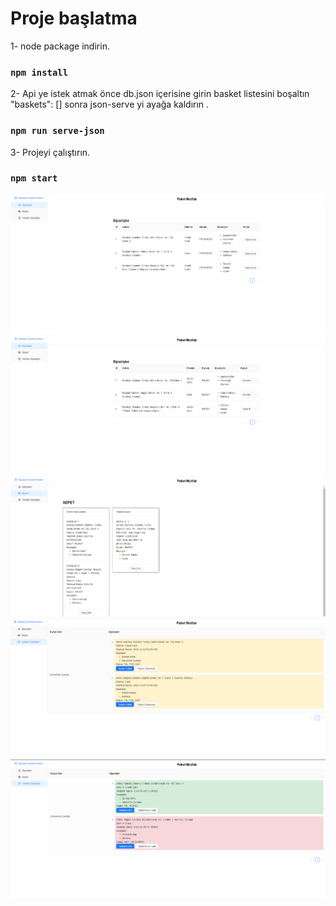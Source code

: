 # Proje başlatma

1- node package indirin.

### `npm install`

2- Api ye istek atmak önce db.json içerisine girin basket listesini boşaltın "baskets": [] sonra json-serve yi ayağa kaldırın .

### `npm run serve-json`

3- Projeyi çalıştırın.

### `npm start`

![Ekran Görüntüsü 1](./1.png)
![Ekran Görüntüsü 2](./2.png)
![Ekran Görüntüsü 3](./3.png)
![Ekran Görüntüsü 4](./4.png)
![Ekran Görüntüsü 5](./5.png)
